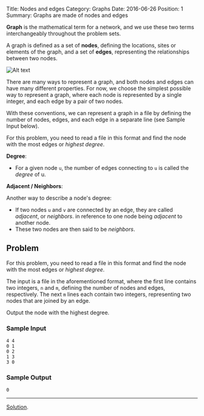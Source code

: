 Title: Nodes and edges
Category: Graphs
Date: 2016-06-26
Position: 1
Summary: Graphs are made of nodes and edges

**Graph** is the mathematical term for a network, and we use these two terms
interchangeably throughout the problem sets.

A graph is defined as a set of **nodes**, defining the locations, sites or
elements of the graph, and a set of **edges**, representing the relationships
between two nodes.

![Alt text]({filename}/images/nodes_edges_example.png "A graph with four
 nodes and four edges.")

There are many ways to represent a graph, and both nodes and edges can have
many different properties. For now, we choose the simplest possible way to
represent a graph, where each node is represented by a single integer, and
each edge by a pair of two nodes.

With these conventions, we can represent a graph in a file by defining the
number of nodes, edges, and each edge in a separate line (see Sample Input below).

For this problem, you need to read a file in this format and find the node
with the most edges or *highest degree*.

**Degree**:

- For a given node `u`, the number of edges connecting to `u` is called the
*degree* of u.

**Adjacent / Neighbors**:

Another way to describe a node's degree:

- If two nodes `u` and `v` are connected by an edge, they are
called *adjacent*, or *neighbors*.
in reference to one node being *adjacent* to another node.
- These two nodes are then said to be *neighbors*.


## Problem


For this problem, you need to read a file in this format and find the node
with the most edges or *highest degree*.


The input is a file in the aforementioned format, where the first line
contains two integers, `n` and `m`, defining the number of nodes and edges,
respectively. The next `m` lines each contain two integers, representing two
nodes that are joined by an edge.


Output the node with the highest degree.

### Sample Input

```
4 4
0 1
0 2
1 3
3 0

```

### Sample Output

```
0
```

--------------------------------------------------------
[Solution](https://github.com/Leockard/erdos/blob/master/solutions/graphs/nodes_edges.py).
